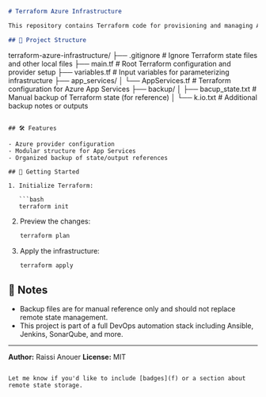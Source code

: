 
```markdown
# Terraform Azure Infrastructure

This repository contains Terraform code for provisioning and managing Azure infrastructure components, including App Services and related configurations.

## 📁 Project Structure

```

terraform-azure-infrastructure/
├── .gitignore                  # Ignore Terraform state files and other local files
├── main.tf                    # Root Terraform configuration and provider setup
├── variables.tf               # Input variables for parameterizing infrastructure
├── app\_services/
│   └── AppServices.tf         # Terraform configuration for Azure App Services
├── backup/
│   ├── bacup\_state.txt        # Manual backup of Terraform state (for reference)
│   └── k.io.txt               # Additional backup notes or outputs

````

## 🛠️ Features

- Azure provider configuration
- Modular structure for App Services
- Organized backup of state/output references

## 🚀 Getting Started

1. Initialize Terraform:

   ```bash
   terraform init
````

2. Preview the changes:

   ```bash
   terraform plan
   ```

3. Apply the infrastructure:

   ```bash
   terraform apply
   ```

## 📌 Notes

* Backup files are for manual reference only and should not replace remote state management.
* This project is part of a full DevOps automation stack including Ansible, Jenkins, SonarQube, and more.

---

**Author:** Raissi Anouer
**License:** MIT

```

Let me know if you'd like to include [badges](f) or a section about remote state storage.
```
